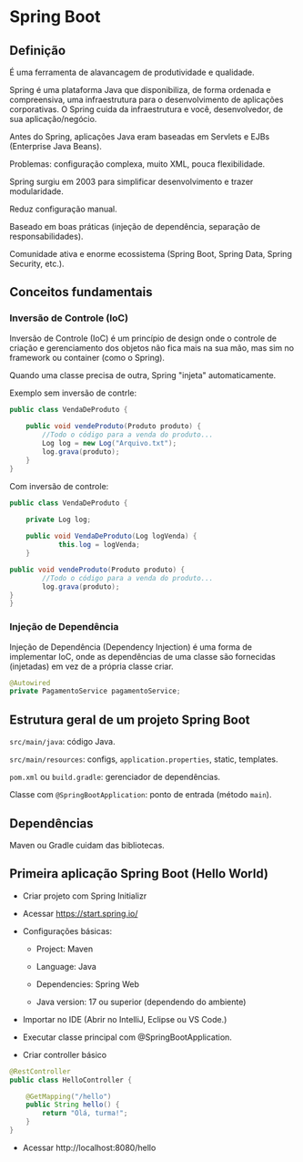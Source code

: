 # Spring Boot

## Definição
É uma ferramenta de alavancagem de produtividade e qualidade.

Spring é uma plataforma Java que disponibiliza, de forma ordenada e compreensiva, uma infraestrutura para o desenvolvimento de aplicações corporativas. O Spring cuida da infraestrutura e você, desenvolvedor, de sua aplicação/negócio.

Antes do Spring, aplicações Java eram baseadas em Servlets e EJBs (Enterprise Java Beans).

Problemas: configuração complexa, muito XML, pouca flexibilidade.

Spring surgiu em 2003 para simplificar desenvolvimento e trazer modularidade.

Reduz configuração manual.

Baseado em boas práticas (injeção de dependência, separação de responsabilidades).

Comunidade ativa e enorme ecossistema (Spring Boot, Spring Data, Spring Security, etc.).

## Conceitos fundamentais

### Inversão de Controle (IoC)
Inversão de Controle (IoC) é um princípio de design onde o controle de criação e gerenciamento dos objetos não fica mais na sua mão, mas sim no framework ou container (como o Spring).


Quando uma classe precisa de outra, Spring "injeta" automaticamente.

Exemplo sem inversão de contrle:

```java
public class VendaDeProduto {
	
    public void vendeProduto(Produto produto) {
	    //Todo o código para a venda do produto...
	    Log log = new Log("Arquivo.txt");
	    log.grava(produto);
	}
}
```

Com inversão de controle:

```java
public class VendaDeProduto {
    
    private Log log;

    public void VendaDeProduto(Log logVenda) {
            this.log = logVenda;
    }

public void vendeProduto(Produto produto) {
        //Todo o código para a venda do produto...
        log.grava(produto);
}
}
```

### Injeção de Dependência

Injeção de Dependência (Dependency Injection) é uma forma de implementar IoC, onde as dependências de uma classe são fornecidas (injetadas) em vez de a própria classe criar.

```java
@Autowired
private PagamentoService pagamentoService;
```



## Estrutura geral de um projeto Spring Boot
`src/main/java`: código Java.

`src/main/resources`: configs, `application.properties`, static, templates.

`pom.xml` ou `build.gradle`: gerenciador de dependências.

Classe com `@SpringBootApplication`: ponto de entrada (método `main`).


## Dependências

Maven ou Gradle cuidam das bibliotecas.


## Primeira aplicação Spring Boot (Hello World)

* Criar projeto com Spring Initializr

* Acessar https://start.spring.io/

* Configurações básicas:

    * Project: Maven

    * Language: Java

    * Dependencies: Spring Web

    * Java version: 17 ou superior (dependendo do ambiente)

* Importar no IDE (Abrir no IntelliJ, Eclipse ou VS Code.)

* Executar classe principal com @SpringBootApplication.

* Criar controller básico

```java
@RestController
public class HelloController {

    @GetMapping("/hello")
    public String hello() {
        return "Olá, turma!";
    }
}
```

* Acessar http://localhost:8080/hello


